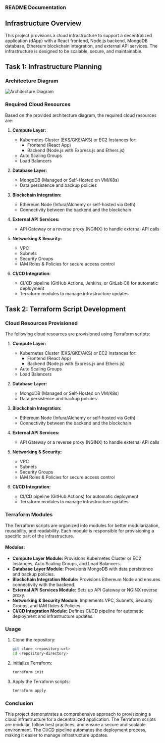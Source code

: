 ### README Documentation

## Infrastructure Overview

This project provisions a cloud infrastructure to support a decentralized application (dApp) with a React frontend, Node.js backend, MongoDB database, Ethereum blockchain integration, and external API services. The infrastructure is designed to be scalable, secure, and maintainable.

## Task 1: Infrastructure Planning

### Architecture Diagram

![Architecture Diagram]([link-to-architecture-diagram](https://github.com/hardikkwatra/Terra-GitHub/blob/63afac42d619572fce85447669094b28a9194d1d/Screenshot%202025-01-29%20175908.png))

### Required Cloud Resources

Based on the provided architecture diagram, the required cloud resources are:

1. **Compute Layer:**
   - Kubernetes Cluster (EKS/GKE/AKS) or EC2 Instances for:
     - Frontend (React App)
     - Backend (Node.js with Express.js and Ethers.js)
   - Auto Scaling Groups
   - Load Balancers

2. **Database Layer:**
   - MongoDB (Managed or Self-Hosted on VM/K8s)
   - Data persistence and backup policies

3. **Blockchain Integration:**
   - Ethereum Node (Infura/Alchemy or self-hosted via Geth)
   - Connectivity between the backend and the blockchain

4. **External API Services:**
   - API Gateway or a reverse proxy (NGINX) to handle external API calls

5. **Networking & Security:**
   - VPC
   - Subnets
   - Security Groups
   - IAM Roles & Policies for secure access control

6. **CI/CD Integration:**
   - CI/CD pipeline (GitHub Actions, Jenkins, or GitLab CI) for automatic deployment
   - Terraform modules to manage infrastructure updates

## Task 2: Terraform Script Development

### Cloud Resources Provisioned

The following cloud resources are provisioned using Terraform scripts:

1. **Compute Layer:**
   - Kubernetes Cluster (EKS/GKE/AKS) or EC2 Instances for:
     - Frontend (React App)
     - Backend (Node.js with Express.js and Ethers.js)
   - Auto Scaling Groups
   - Load Balancers

2. **Database Layer:**
   - MongoDB (Managed or Self-Hosted on VM/K8s)
   - Data persistence and backup policies

3. **Blockchain Integration:**
   - Ethereum Node (Infura/Alchemy or self-hosted via Geth)
   - Connectivity between the backend and the blockchain

4. **External API Services:**
   - API Gateway or a reverse proxy (NGINX) to handle external API calls

5. **Networking & Security:**
   - VPC
   - Subnets
   - Security Groups
   - IAM Roles & Policies for secure access control

6. **CI/CD Integration:**
   - CI/CD pipeline (GitHub Actions) for automatic deployment
   - Terraform modules to manage infrastructure updates

### Terraform Modules

The Terraform scripts are organized into modules for better modularization, reusability, and readability. Each module is responsible for provisioning a specific part of the infrastructure.

#### Modules:
- **Compute Layer Module:** Provisions Kubernetes Cluster or EC2 Instances, Auto Scaling Groups, and Load Balancers.
- **Database Layer Module:** Provisions MongoDB with data persistence and backup policies.
- **Blockchain Integration Module:** Provisions Ethereum Node and ensures connectivity with the backend.
- **External API Services Module:** Sets up API Gateway or NGINX reverse proxy.
- **Networking & Security Module:** Implements VPC, Subnets, Security Groups, and IAM Roles & Policies.
- **CI/CD Integration Module:** Defines CI/CD pipeline for automatic deployment and infrastructure updates.

### Usage

1. Clone the repository:
   ```bash
   git clone <repository-url>
   cd <repository-directory>
   ```

2. Initialize Terraform:
   ```bash
   terraform init
   ```

3. Apply the Terraform scripts:
   ```bash
   terraform apply
   ```

### Conclusion

This project demonstrates a comprehensive approach to provisioning a cloud infrastructure for a decentralized application. The Terraform scripts are modular, follow best practices, and ensure a secure and scalable environment. The CI/CD pipeline automates the deployment process, making it easier to manage infrastructure updates.
